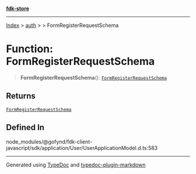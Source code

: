 [**fdk-store**](../../../README.md)
***

[Index](../../../API.md) > [auth](../../README.md) > [<internal>](../README.md) > FormRegisterRequestSchema

# Function: FormRegisterRequestSchema

> **FormRegisterRequestSchema**(): [`FormRegisterRequestSchema`](../type-aliases/type-alias.FormRegisterRequestSchema.md)

## Returns

[`FormRegisterRequestSchema`](../type-aliases/type-alias.FormRegisterRequestSchema.md)

## Defined In

node\_modules/@gofynd/fdk-client-javascript/sdk/application/User/UserApplicationModel.d.ts:583

***
Generated using [TypeDoc](https://typedoc.org/) and [typedoc-plugin-markdown](https://www.npmjs.com/package/typedoc-plugin-markdown)

